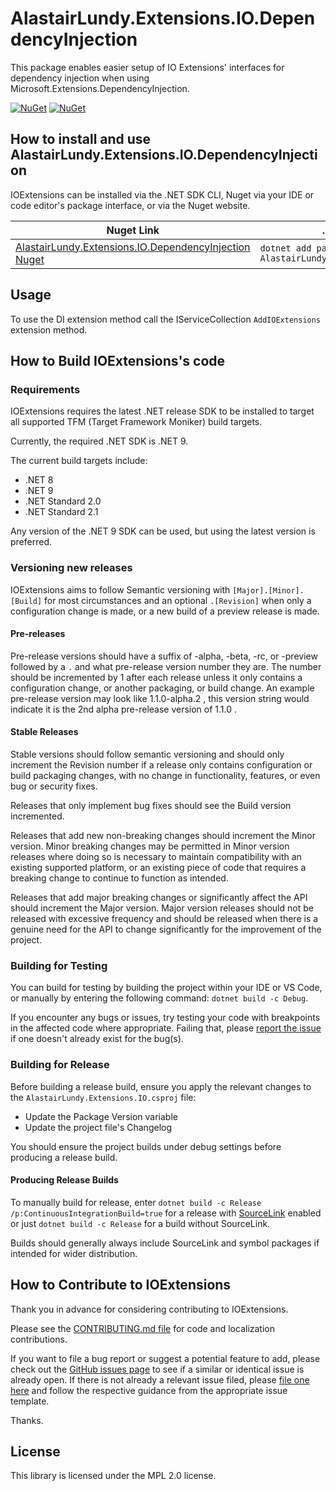 # AlastairLundy.Extensions.IO.DependencyInjection
This package enables easier setup of IO Extensions' interfaces for dependency injection when using Microsoft.Extensions.DependencyInjection.

[![NuGet](https://img.shields.io/nuget/v/AlastairLundy.Extensions.IO.DependencyInjection.svg)](https://www.nuget.org/packages/AlastairLundy.Extensions.IO.DependencyInjection/)
[![NuGet](https://img.shields.io/nuget/dt/AlastairLundy.Extensions.IO.DependencyInjection.svg)](https://www.nuget.org/packages/AlastairLundy.Extensions.IO.DependencyInjection/)

## How to install and use AlastairLundy.Extensions.IO.DependencyInjection
IOExtensions can be installed via the .NET SDK CLI, Nuget via your IDE or code editor's package interface, or via the Nuget website.

| Nuget Link                                                                                                                          | .NET SDK CLI command                                                   |
|-------------------------------------------------------------------------------------------------------------------------------------|------------------------------------------------------------------------|
| [AlastairLundy.Extensions.IO.DependencyInjection Nuget](https://nuget.org/packages/AlastairLundy.Extensions.IO.DependencyInjection) | ``dotnet add package AlastairLundy.Extensions.IO.DependencyInjection`` |

## Usage
To use the DI extension method call the IServiceCollection ``AddIOExtensions`` extension method.

## How to Build IOExtensions's code

### Requirements
IOExtensions requires the latest .NET release SDK to be installed to target all supported TFM (Target Framework Moniker) build targets.

Currently, the required .NET SDK is .NET 9.

The current build targets include:
* .NET 8
* .NET 9
* .NET Standard 2.0
* .NET Standard 2.1

Any version of the .NET 9 SDK can be used, but using the latest version is preferred.

### Versioning new releases
IOExtensions aims to follow Semantic versioning with ```[Major].[Minor].[Build]``` for most circumstances and an optional ``.[Revision]`` when only a configuration change is made, or a new build of a preview release is made.

#### Pre-releases
Pre-release versions should have a suffix of -alpha, -beta, -rc, or -preview followed by a ``.`` and what pre-release version number they are. The number should be incremented by 1 after each release unless it only contains a configuration change, or another packaging, or build change. An example pre-release version may look like 1.1.0-alpha.2 , this version string would indicate it is the 2nd alpha pre-release version of 1.1.0 .

#### Stable Releases
Stable versions should follow semantic versioning and should only increment the Revision number if a release only contains configuration or build packaging changes, with no change in functionality, features, or even bug or security fixes.

Releases that only implement bug fixes should see the Build version incremented.

Releases that add new non-breaking changes should increment the Minor version. Minor breaking changes may be permitted in Minor version releases where doing so is necessary to maintain compatibility with an existing supported platform, or an existing piece of code that requires a breaking change to continue to function as intended.

Releases that add major breaking changes or significantly affect the API should increment the Major version. Major version releases should not be released with excessive frequency and should be released when there is a genuine need for the API to change significantly for the improvement of the project.


### Building for Testing
You can build for testing by building the project within your IDE or VS Code, or manually by entering the following command: ``dotnet build -c Debug``.

If you encounter any bugs or issues, try testing your code with breakpoints in the affected code where appropriate. Failing that, please [report the issue](https://github.com/alastairlundy/IOExtensions/issues/new/) if one doesn't already exist for the bug(s).

### Building for Release
Before building a release build, ensure you apply the relevant changes to the ``AlastairLundy.Extensions.IO.csproj`` file:
* Update the Package Version variable
* Update the project file's Changelog

You should ensure the project builds under debug settings before producing a release build.

#### Producing Release Builds
To manually build for release, enter ``dotnet build -c Release /p:ContinuousIntegrationBuild=true`` for a release with [SourceLink](https://github.com/dotnet/sourcelink) enabled or just ``dotnet build -c Release`` for a build without SourceLink.

Builds should generally always include SourceLink and symbol packages if intended for wider distribution.

## How to Contribute to IOExtensions
Thank you in advance for considering contributing to IOExtensions.

Please see the [CONTRIBUTING.md file](https://github.com/alastairlundy/IOExtensions/blob/main/CONTRIBUTING.md) for code and localization contributions.

If you want to file a bug report or suggest a potential feature to add, please check out the [GitHub issues page](https://github.com/alastairlundy/IOExtensions/issues/) to see if a similar or identical issue is already open.
If there is not already a relevant issue filed, please [file one here](https://github.com/alastairlundy/IOExtensions/issues/new) and follow the respective guidance from the appropriate issue template.

Thanks.

## License

This library is licensed under the MPL 2.0 license.